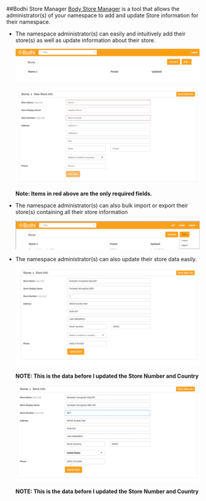 ##Bodhi Store Manager
[Body Store Manager](https://tools.bodhi.space/store) is a tool that allows the administrator(s) of your namespace to add and update Store information for their namespace.  

- The namespace administrator(s) can easily and intuitively add their store(s) as well as update information about their store.
	
	![Store_1](/images/Store_1.png?raw=true "")

	![Store_2](/images/Store_2.png?raw=true "")	
	
	__Note: Items in red above are the only required fields.__

- The namespace administrator(s) can also bulk import or export their store(s) containing all their store information
	
	![Store_3](/images/Store_3.png?raw=true "")

- The namespace administrator(s) can also update their store data easily.
	
	![Store_5](/images/Store_5.png?raw=true "")
	
	__NOTE: This is the data before I updated the Store Number and Country__
	
	![Store_6](/images/Store_6.png?raw=true "")
	
	__NOTE: This is the data before I updated the Store Number and Country__
